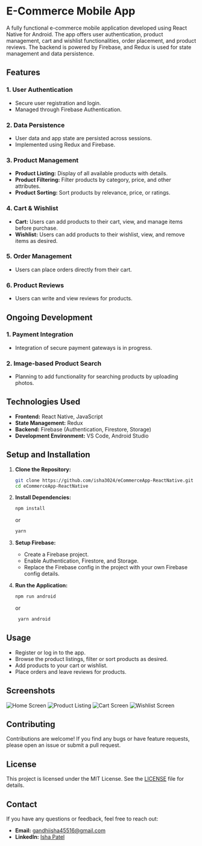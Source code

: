 # E-Commerce Mobile App

A fully functional e-commerce mobile application developed using React Native for Android. The app offers user authentication, product management, cart and wishlist functionalities, order placement, and product reviews. The backend is powered by Firebase, and Redux is used for state management and data persistence.

## Features

### 1. User Authentication
- Secure user registration and login.
- Managed through Firebase Authentication.

### 2. Data Persistence
- User data and app state are persisted across sessions.
- Implemented using Redux and Firebase.

### 3. Product Management
- **Product Listing:** Display of all available products with details.
- **Product Filtering:** Filter products by category, price, and other attributes.
- **Product Sorting:** Sort products by relevance, price, or ratings.

### 4. Cart & Wishlist
- **Cart:** Users can add products to their cart, view, and manage items before purchase.
- **Wishlist:** Users can add products to their wishlist, view, and remove items as desired.

### 5. Order Management
- Users can place orders directly from their cart.

### 6. Product Reviews
- Users can write and view reviews for products.

## Ongoing Development

### 1. Payment Integration
- Integration of secure payment gateways is in progress.

### 2. Image-based Product Search
- Planning to add functionality for searching products by uploading photos.

## Technologies Used

- **Frontend:** React Native, JavaScript
- **State Management:** Redux
- **Backend:** Firebase (Authentication, Firestore, Storage)
- **Development Environment:** VS Code, Android Studio

## Setup and Installation

1. **Clone the Repository:**
    ```bash
    git clone https://github.com/isha3024/eCommerceApp-ReactNative.git
    cd eCommerceApp-ReactNative
    ```

2. **Install Dependencies:**
    ```bash
    npm install
    ```
    or
   ```bash
   yarn
   ```

4. **Setup Firebase:**
   - Create a Firebase project.
   - Enable Authentication, Firestore, and Storage.
   - Replace the Firebase config in the project with your own Firebase config details.

5. **Run the Application:**
    ```bash
    npm run android
    ```
    or
   ```bash
    yarn android
    ```

## Usage

- Register or log in to the app.
- Browse the product listings, filter or sort products as desired.
- Add products to your cart or wishlist.
- Place orders and leave reviews for products.

## Screenshots

![Home Screen](screenshots/home-screen.png)
![Product Listing](screenshots/product-listing.png)
![Cart Screen](screenshots/cart-screen.png)
![Wishlist Screen](screenshots/wishlist-screen.png)

## Contributing

Contributions are welcome! If you find any bugs or have feature requests, please open an issue or submit a pull request.

## License

This project is licensed under the MIT License. See the [LICENSE](LICENSE) file for details.

## Contact

If you have any questions or feedback, feel free to reach out:
- **Email:** gandhiisha45516@gmail.com
- **LinkedIn:** [Isha Patel](https://www.linkedin.com/in/isha-patel-509441217)

